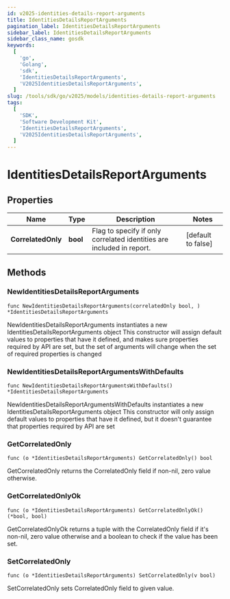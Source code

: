 ```yaml
---
id: v2025-identities-details-report-arguments
title: IdentitiesDetailsReportArguments
pagination_label: IdentitiesDetailsReportArguments
sidebar_label: IdentitiesDetailsReportArguments
sidebar_class_name: gosdk
keywords:
  [
    'go',
    'Golang',
    'sdk',
    'IdentitiesDetailsReportArguments',
    'V2025IdentitiesDetailsReportArguments',
  ]
slug: /tools/sdk/go/v2025/models/identities-details-report-arguments
tags:
  [
    'SDK',
    'Software Development Kit',
    'IdentitiesDetailsReportArguments',
    'V2025IdentitiesDetailsReportArguments',
  ]
---
```


# IdentitiesDetailsReportArguments

## Properties

| Name | Type | Description | Notes |
| --- | --- | --- | --- |
| **CorrelatedOnly** | **bool** | Flag to specify if only correlated identities are included in report. | [default to false] |

## Methods

### NewIdentitiesDetailsReportArguments

`func NewIdentitiesDetailsReportArguments(correlatedOnly bool, ) *IdentitiesDetailsReportArguments`

NewIdentitiesDetailsReportArguments instantiates a new IdentitiesDetailsReportArguments object This constructor will assign default values to properties that have it defined, and makes sure properties required by API are set, but the set of arguments will change when the set of required properties is changed

### NewIdentitiesDetailsReportArgumentsWithDefaults

`func NewIdentitiesDetailsReportArgumentsWithDefaults() *IdentitiesDetailsReportArguments`

NewIdentitiesDetailsReportArgumentsWithDefaults instantiates a new IdentitiesDetailsReportArguments object This constructor will only assign default values to properties that have it defined, but it doesn't guarantee that properties required by API are set

### GetCorrelatedOnly

`func (o *IdentitiesDetailsReportArguments) GetCorrelatedOnly() bool`

GetCorrelatedOnly returns the CorrelatedOnly field if non-nil, zero value otherwise.

### GetCorrelatedOnlyOk

`func (o *IdentitiesDetailsReportArguments) GetCorrelatedOnlyOk() (*bool, bool)`

GetCorrelatedOnlyOk returns a tuple with the CorrelatedOnly field if it's non-nil, zero value otherwise and a boolean to check if the value has been set.

### SetCorrelatedOnly

`func (o *IdentitiesDetailsReportArguments) SetCorrelatedOnly(v bool)`

SetCorrelatedOnly sets CorrelatedOnly field to given value.
